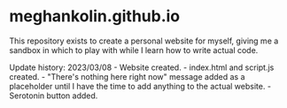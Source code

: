 # meghankolin.github.io

This repository exists to create a personal website for myself, giving me a sandbox in which to play with while I learn how to write actual code.

Update history:
2023/03/08
    - Website created.
    - index.html and script.js created.
    - "There's nothing here right now" message added as a placeholder until I have the time to add anything to the actual website.
    - Serotonin button added.
